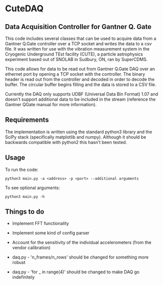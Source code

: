 # CuteDAQ 

## Data Acquisition Controller for Gantner Q. Gate

This code includes several classes that can be used to acquire data from a Gantner Q.Gate controller over a TCP socket and writes the data to a csv file. It was written for use with the vibration measurement system in the Cryogenic Underground TEst facility (CUTE), a particle astrophysics experiment based out of SNOLAB in Sudbury, ON, ran by SuperCDMS.

This code allows for data to be read out from Gantner Q.Gate DAQ over an ethernet port by opening a TCP socket with the controller.
The binary header is read out from the controller and decoded in order to decode the buffer.
The circular buffer begins filling and the data is stored to a CSV file.

Currently the DAQ only supports UDBF (Universal Data Bin Format) 1.07 and doesn't support additional data to be included in the stream (reference the Gantner QGate manual for more information).

## Requirements
The implementation is written using the standard python3 library and the SciPy stack (specifically matplotlib and numpy). 
Although it should be backwards compatible with python2 this hasn't been tested.

## Usage 

To run the code:
```
python3 main.py -a <address> -p <port> --additional arguments
```

To see optional arguments:
```
python3 main.py -h
```

## Things to do

* Implement FFT functionality
* Implement some kind of config parser
* Account for the sensitivity of the individual accelerometers (from the vendor calibration)

* daq.py - 'n_frames/n_rows' should be changed for something more robust 
* daq.py - 'for _ in range(4)' should be changed to make DAQ go indefinitely
